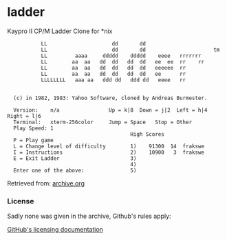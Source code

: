 # ladder
Kaypro II CP/M Ladder Clone for *nix

```
           LL                     dd       dd
           LL                     dd       dd                      tm
           LL         aaaa     ddddd    ddddd    eeee   rrrrrrr
           LL        aa  aa   dd  dd   dd  dd   ee  ee  rr    rr
           LL        aa  aa   dd  dd   dd  dd   eeeeee  rr
           LL        aa  aa   dd  dd   dd  dd   ee      rr
           LLLLLLLL   aaa aa   ddd dd   ddd dd   eeee   rr


  (c) in 1982, 1983: Yahoo Software, cloned by Andreas Burmester.

  Version:    n/a                Up = k|8  Down = j|2  Left = h|4  Right = l|6
  Terminal:   xterm-256color     Jump = Space   Stop = Other
  Play Speed: 1
                                        High Scores
  P = Play game
  L = Change level of difficulty        1)    91300  14  frakswe
  I = Instructions                      2)    10900   3  frakswe
  E = Exit Ladder                       3)
                                        4)
  Enter one of the above:               5)
```



Retrieved from: [archive.org](https://web.archive.org/web/20081212183611/http://www.srv.net:80/~kth/ladder.tar)

### License

Sadly none was given in the archive, Github's rules apply:

[GitHub's licensing documentation](https://docs.github.com/en/free-pro-team@latest/github/creating-cloning-and-archiving-repositories/licensing-a-repository)


